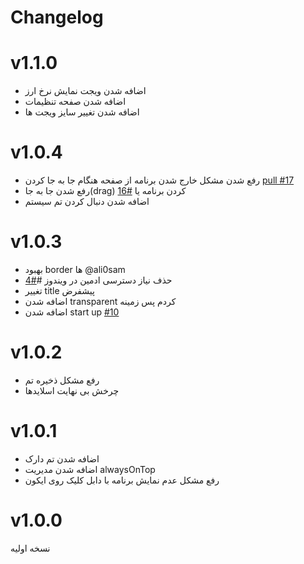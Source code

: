# Changelog

# v1.1.0
- اضافه شدن ویجت نمایش نرخ ارز
- اضافه شدن صفحه تنظیمات
- اضافه شدن تغییر سایز ویجت ها

# v1.0.4

- رفع شدن مشکل خارج شدن برنامه از صفحه هنگام جا به جا کردن [pull #17](https://github.com/sajjadmrx/btime-desktop/pull/17)
- رفع شدن جا به جا(drag) کردن برنامه یا [#16](https://github.com/sajjadmrx/btime-desktop/issues/16)
- اضافه شدن دنبال کردن تم سیستم

# v1.0.3

- بهبود border ها @ali0sam
- حذف نیاز دسترسی ادمین در ویندوز #[#4](https://github.com/sajjadmrx/btime-desktop/issues/4)
- تغییر title پیشفرض
- اضافه شدن transparent کردم پس زمینه
- اضافه شدن start up [#10](https://github.com/sajjadmrx/btime-desktop/issues/10)

# v1.0.2

- رفع مشکل ذخیره تم
- چرخش بی نهایت اسلایدها

# v1.0.1

- اضافه شدن تم دارک
- اضافه شدن مدیریت alwaysOnTop
- رفع مشکل عدم نمایش برنامه با دابل کلیک روی ایکون

# v1.0.0

نسخه اولیه
